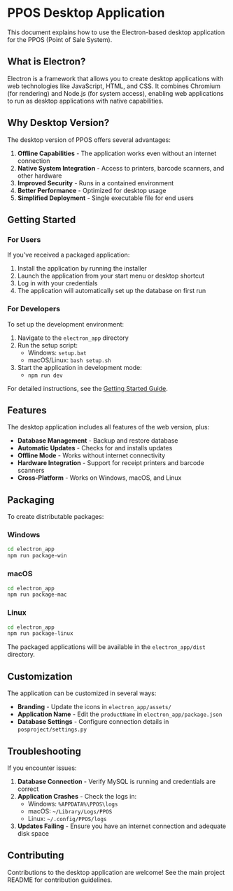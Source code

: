 # PPOS Desktop Application

This document explains how to use the Electron-based desktop application for the PPOS (Point of Sale System).

## What is Electron?

Electron is a framework that allows you to create desktop applications with web technologies like JavaScript, HTML, and CSS. It combines Chromium (for rendering) and Node.js (for system access), enabling web applications to run as desktop applications with native capabilities.

## Why Desktop Version?

The desktop version of PPOS offers several advantages:

1. **Offline Capabilities** - The application works even without an internet connection
2. **Native System Integration** - Access to printers, barcode scanners, and other hardware
3. **Improved Security** - Runs in a contained environment
4. **Better Performance** - Optimized for desktop usage
5. **Simplified Deployment** - Single executable file for end users

## Getting Started

### For Users

If you've received a packaged application:

1. Install the application by running the installer
2. Launch the application from your start menu or desktop shortcut
3. Log in with your credentials
4. The application will automatically set up the database on first run

### For Developers

To set up the development environment:

1. Navigate to the `electron_app` directory
2. Run the setup script:
   - Windows: `setup.bat`
   - macOS/Linux: `bash setup.sh`
3. Start the application in development mode:
   - `npm run dev`

For detailed instructions, see the [Getting Started Guide](electron_app/GETTING_STARTED.md).

## Features

The desktop application includes all features of the web version, plus:

- **Database Management** - Backup and restore database
- **Automatic Updates** - Checks for and installs updates
- **Offline Mode** - Works without internet connectivity
- **Hardware Integration** - Support for receipt printers and barcode scanners
- **Cross-Platform** - Works on Windows, macOS, and Linux

## Packaging

To create distributable packages:

### Windows
```bash
cd electron_app
npm run package-win
```

### macOS
```bash
cd electron_app
npm run package-mac
```

### Linux
```bash
cd electron_app
npm run package-linux
```

The packaged applications will be available in the `electron_app/dist` directory.

## Customization

The application can be customized in several ways:

- **Branding** - Update the icons in `electron_app/assets/`
- **Application Name** - Edit the `productName` in `electron_app/package.json`
- **Database Settings** - Configure connection details in `posproject/settings.py`

## Troubleshooting

If you encounter issues:

1. **Database Connection** - Verify MySQL is running and credentials are correct
2. **Application Crashes** - Check the logs in:
   - Windows: `%APPDATA%\PPOS\logs`
   - macOS: `~/Library/Logs/PPOS`
   - Linux: `~/.config/PPOS/logs`
3. **Updates Failing** - Ensure you have an internet connection and adequate disk space

## Contributing

Contributions to the desktop application are welcome! See the main project README for contribution guidelines. 